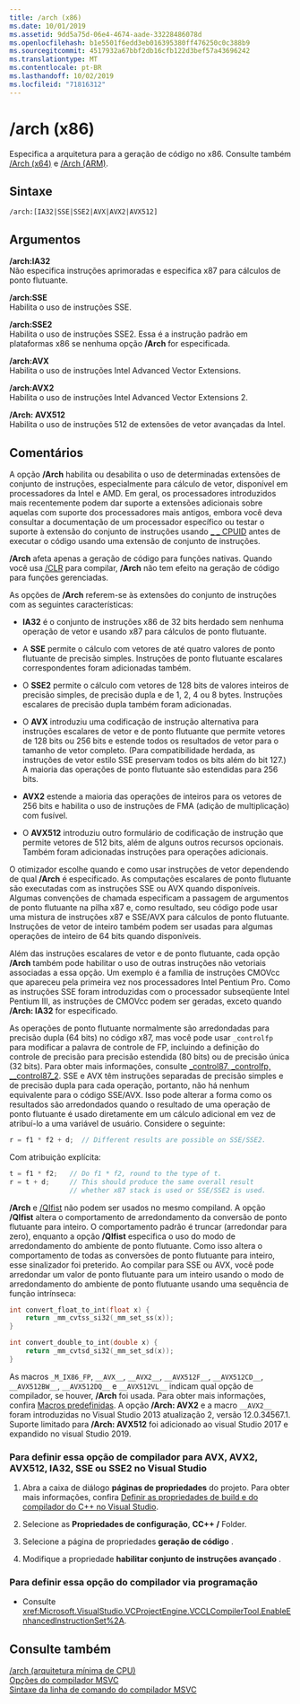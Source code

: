 ```yaml
---
title: /arch (x86)
ms.date: 10/01/2019
ms.assetid: 9dd5a75d-06e4-4674-aade-33228486078d
ms.openlocfilehash: b1e5501f6edd3eb016395380ff476250c0c388b9
ms.sourcegitcommit: 4517932a67bbf2db16cfb122d3bef57a43696242
ms.translationtype: MT
ms.contentlocale: pt-BR
ms.lasthandoff: 10/02/2019
ms.locfileid: "71816312"
---
```

# <a name="arch-x86"></a>/arch (x86)

Especifica a arquitetura para a geração de código no x86. Consulte também [/Arch (x64)](arch-x64.md) e [/Arch (ARM)](arch-arm.md).

## <a name="syntax"></a>Sintaxe

```
/arch:[IA32|SSE|SSE2|AVX|AVX2|AVX512]
```

## <a name="arguments"></a>Argumentos

**/arch:IA32**<br/>
Não especifica instruções aprimoradas e especifica x87 para cálculos de ponto flutuante.

**/arch:SSE**<br/>
Habilita o uso de instruções SSE.

**/arch:SSE2**<br/>
Habilita o uso de instruções SSE2. Essa é a instrução padrão em plataformas x86 se nenhuma opção **/Arch** for especificada.

**/arch:AVX**<br/>
Habilita o uso de instruções Intel Advanced Vector Extensions.

**/arch:AVX2**<br/>
Habilita o uso de instruções Intel Advanced Vector Extensions 2.

**/Arch: AVX512**<br/>
Habilita o uso de instruções 512 de extensões de vetor avançadas da Intel.

## <a name="remarks"></a>Comentários

A opção **/Arch** habilita ou desabilita o uso de determinadas extensões de conjunto de instruções, especialmente para cálculo de vetor, disponível em processadores da Intel e AMD. Em geral, os processadores introduzidos mais recentemente podem dar suporte a extensões adicionais sobre aquelas com suporte dos processadores mais antigos, embora você deva consultar a documentação de um processador específico ou testar o suporte à extensão do conjunto de instruções usando [_ _ CPUID](../../intrinsics/cpuid-cpuidex.md) antes de executar o código usando uma extensão de conjunto de instruções.

**/Arch** afeta apenas a geração de código para funções nativas. Quando você usa [/CLR](clr-common-language-runtime-compilation.md) para compilar, **/Arch** não tem efeito na geração de código para funções gerenciadas.

As opções de **/Arch** referem-se às extensões do conjunto de instruções com as seguintes características:

- **IA32** é o conjunto de instruções x86 de 32 bits herdado sem nenhuma operação de vetor e usando x87 para cálculos de ponto flutuante.

- A **SSE** permite o cálculo com vetores de até quatro valores de ponto flutuante de precisão simples. Instruções de ponto flutuante escalares correspondentes foram adicionadas também.

- O **SSE2** permite o cálculo com vetores de 128 bits de valores inteiros de precisão simples, de precisão dupla e de 1, 2, 4 ou 8 bytes. Instruções escalares de precisão dupla também foram adicionadas.

- O **AVX** introduziu uma codificação de instrução alternativa para instruções escalares de vetor e de ponto flutuante que permite vetores de 128 bits ou 256 bits e estende todos os resultados de vetor para o tamanho de vetor completo. (Para compatibilidade herdada, as instruções de vetor estilo SSE preservam todos os bits além do bit 127.) A maioria das operações de ponto flutuante são estendidas para 256 bits.

- **AVX2** estende a maioria das operações de inteiros para os vetores de 256 bits e habilita o uso de instruções de FMA (adição de multiplicação) com fusível.

- O **AVX512** introduziu outro formulário de codificação de instrução que permite vetores de 512 bits, além de alguns outros recursos opcionais. Também foram adicionadas instruções para operações adicionais.

O otimizador escolhe quando e como usar instruções de vetor dependendo de qual **/Arch** é especificado. As computações escalares de ponto flutuante são executadas com as instruções SSE ou AVX quando disponíveis. Algumas convenções de chamada especificam a passagem de argumentos de ponto flutuante na pilha x87 e, como resultado, seu código pode usar uma mistura de instruções x87 e SSE/AVX para cálculos de ponto flutuante. Instruções de vetor de inteiro também podem ser usadas para algumas operações de inteiro de 64 bits quando disponíveis.

Além das instruções escalares de vetor e de ponto flutuante, cada opção **/Arch** também pode habilitar o uso de outras instruções não vetoriais associadas a essa opção. Um exemplo é a família de instruções CMOVcc que apareceu pela primeira vez nos processadores Intel Pentium Pro. Como as instruções SSE foram introduzidas com o processador subseqüente Intel Pentium III, as instruções de CMOVcc podem ser geradas, exceto quando **/Arch: IA32** for especificado.

As operações de ponto flutuante normalmente são arredondadas para precisão dupla (64 bits) no código x87, mas você pode usar `_controlfp` para modificar a palavra de controle de FP, incluindo a definição do controle de precisão para precisão estendida (80 bits) ou de precisão única (32 bits). Para obter mais informações, consulte [_control87, _controlfp, \__control87_2](../../c-runtime-library/reference/control87-controlfp-control87-2.md). SSE e AVX têm instruções separadas de precisão simples e de precisão dupla para cada operação, portanto, não há nenhum equivalente para o código SSE/AVX. Isso pode alterar a forma como os resultados são arredondados quando o resultado de uma operação de ponto flutuante é usado diretamente em um cálculo adicional em vez de atribuí-lo a uma variável de usuário. Considere o seguinte:

```cpp
r = f1 * f2 + d;  // Different results are possible on SSE/SSE2.
```

Com atribuição explícita:

```cpp
t = f1 * f2;   // Do f1 * f2, round to the type of t.
r = t + d;     // This should produce the same overall result
               // whether x87 stack is used or SSE/SSE2 is used.
```

**/Arch** e [/QIfist](qifist-suppress-ftol.md) não podem ser usados no mesmo compiland. A opção **/QIfist** altera o comportamento de arredondamento da conversão de ponto flutuante para inteiro. O comportamento padrão é truncar (arredondar para zero), enquanto a opção **/QIfist** especifica o uso do modo de arredondamento do ambiente de ponto flutuante. Como isso altera o comportamento de todas as conversões de ponto flutuante para inteiro, esse sinalizador foi preterido. Ao compilar para SSE ou AVX, você pode arredondar um valor de ponto flutuante para um inteiro usando o modo de arredondamento do ambiente de ponto flutuante usando uma sequência de função intrínseca:

```cpp
int convert_float_to_int(float x) {
    return _mm_cvtss_si32(_mm_set_ss(x));
}

int convert_double_to_int(double x) {
    return _mm_cvtsd_si32(_mm_set_sd(x));
}
```

As macros `_M_IX86_FP`, `__AVX__`, `__AVX2__`, `__AVX512F__`, `__AVX512CD__`, `__AVX512BW__`, `__AVX512DQ__` e `__AVX512VL__` indicam qual opção de compilador, se houver, **/Arch** foi usada. Para obter mais informações, confira [Macros predefinidas](../../preprocessor/predefined-macros.md). A opção **/Arch: AVX2** e a macro `__AVX2__` foram introduzidas no Visual Studio 2013 atualização 2, versão 12.0.34567.1. Suporte limitado para **/Arch: AVX512** foi adicionado ao visual Studio 2017 e expandido no visual Studio 2019.

### <a name="to-set-this-compiler-option-for-avx-avx2-avx512-ia32-sse-or-sse2-in-visual-studio"></a>Para definir essa opção de compilador para AVX, AVX2, AVX512, IA32, SSE ou SSE2 no Visual Studio

1. Abra a caixa de diálogo **páginas de propriedades** do projeto. Para obter mais informações, confira [Definir as propriedades de build e do compilador do C++ no Visual Studio](../working-with-project-properties.md).

1. Selecione as **Propriedades de configuração**, **CC++ /** Folder.

1. Selecione a página de propriedades **geração de código** .

1. Modifique a propriedade **habilitar conjunto de instruções avançado** .

### <a name="to-set-this-compiler-option-programmatically"></a>Para definir essa opção do compilador via programação

- Consulte <xref:Microsoft.VisualStudio.VCProjectEngine.VCCLCompilerTool.EnableEnhancedInstructionSet%2A>.

## <a name="see-also"></a>Consulte também

[/arch (arquitetura mínima de CPU)](arch-minimum-cpu-architecture.md)<br/>
[Opções do compilador MSVC](compiler-options.md)<br/>
[Sintaxe da linha de comando do compilador MSVC](compiler-command-line-syntax.md)
